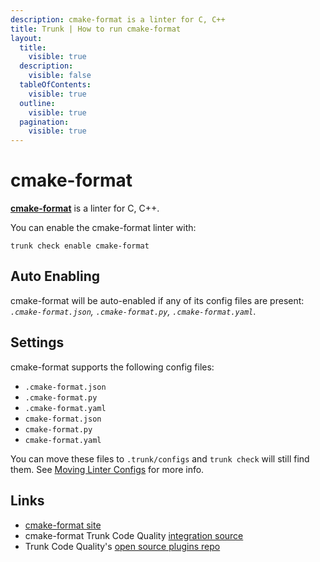 ```yaml
---
description: cmake-format is a linter for C, C++
title: Trunk | How to run cmake-format
layout:
  title:
    visible: true
  description:
    visible: false
  tableOfContents:
    visible: true
  outline:
    visible: true
  pagination:
    visible: true
---
```


# cmake-format

[**cmake-format**](https://github.com/cheshirekow/cmake_format) is a linter for C, C++.

You can enable the cmake-format linter with:

```shell
trunk check enable cmake-format
```

## Auto Enabling

cmake-format will be auto-enabled if any of its config files are present: *`.cmake-format.json`, `.cmake-format.py`, `.cmake-format.yaml`*.

## Settings

cmake-format supports the following config files:
* `.cmake-format.json`
* `.cmake-format.py`
* `.cmake-format.yaml`
* `cmake-format.json`
* `cmake-format.py`
* `cmake-format.yaml`

You can move these files to `.trunk/configs` and `trunk check` will still find them. See [Moving Linter Configs](..#moving-linter-configs) for more info.




## Links

- [cmake-format site](https://github.com/cheshirekow/cmake_format)
- cmake-format Trunk Code Quality [integration source](https://github.com/trunk-io/plugins/tree/main/linters/cmake-format)
- Trunk Code Quality's [open source plugins repo](https://github.com/trunk-io/plugins/tree/main)
